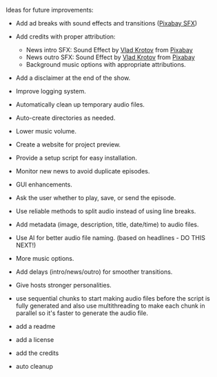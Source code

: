 Ideas for future improvements:

- Add ad breaks with sound effects and transitions ([Pixabay SFX](https://pixabay.com/sound-effects/news-broadcast-logo-154234/))
- Add credits with proper attribution:
  - News intro SFX: Sound Effect by [Vlad Krotov](https://pixabay.com/users/moodmode-33139253/) from [Pixabay](https://pixabay.com/)
  - News outro SFX: Sound Effect by [Vlad Krotov](https://pixabay.com/users/moodmode-33139253/) from [Pixabay](https://pixabay.com/)
  - Background music options with appropriate attributions.
  
- Add a disclaimer at the end of the show.
- Improve logging system.
- Automatically clean up temporary audio files.
- Auto-create directories as needed.
- Lower music volume.
- Create a website for project preview.
- Provide a setup script for easy installation.
- Monitor new news to avoid duplicate episodes.
- GUI enhancements.
- Ask the user whether to play, save, or send the episode.
- Use reliable methods to split audio instead of using line breaks.
- Add metadata (image, description, title, date/time) to audio files.
- Use AI for better audio file naming. (based on headlines - DO THIS NEXT!)
- More music options.
- Add delays (intro/news/outro) for smoother transitions.
- Give hosts stronger personalities.
- use sequential chunks to start making audio files before the script is fully generated and also use multithreading to make each chunk in parallel so it's faster to generate the audio file.

- add a readme
- add a license
- add the credits
- auto cleanup